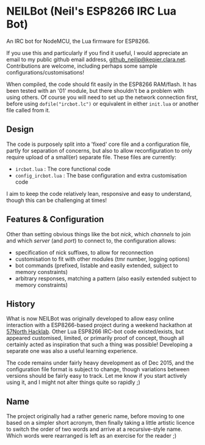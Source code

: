 # NEILBot (Neil's ESP8266 IRC Lua Bot)

An IRC bot for NodeMCU, the Lua firmware for ESP8266.

If you use this and particularly if you find it useful, I would appreciate an
email to my public github email address, github_neiljp@kepier.clara.net.
Contributions are welcome, including perhaps some sample
configurations/customisations!

When compiled, the code should fit easily in the ESP8266 RAM/flash. It has been
tested with an '01' module, but there shouldn't be a problem with using others.
Of course you will need to set up the network connection first, before using
`dofile("ircbot.lc")` or equivalent in either `init.lua` or another file called
from it.

## Design

The code is purposely split into a 'fixed' core file and a configuration file,
partly for separation of concerns, but also to allow reconfiguration to only
require upload of a small(er) separate file. These files are currently:

- `ircbot.lua` : The core functional code
- `config_ircbot.lua` : The base configuration and extra customisation code

I aim to keep the code relatively lean, responsive and easy to understand,
though this can be challenging at times! 

## Features & Configuration

Other than setting obvious things like the bot *nick*, which *channels* to join
and which *server* (and *port*) to connect to, the configuration allows:

* specification of nick suffixes, to allow for reconnection
* customisation to fit with other modules (tmr number, logging options) 
* bot commands (prefixed, listable and easily extended, subject to memory constraints)
* arbitrary responses, matching a pattern (also easily extended subject to memory constraints)

## History

What is now NEILBot was originally developed to allow easy online interaction
with a ESP8266-based project during a weekend hackathon at [57North
Hacklab](https://57north.org.uk). Other Lua ESP8266 IRC-bot code
existed/exists, but appeared customised, limited, or primarily proof of
concept, though all certainly acted as inspiration that such a thing was
possible! Developing a separate one was also a useful learning experience.

The code remains under fairly heavy development as of Dec 2015, and the
configuration file format is subject to change, though variations between
versions should be fairly easy to track. Let me know if you start actively
using it, and I might not alter things quite so rapidly ;)

## Name

The project originally had a rather generic name, before moving to one based on
a simpler short acronym, then finally taking a little artistic licence to
switch the order of two words and arrive at a recursive-style name. Which words
were rearranged is left as an exercise for the reader ;)
